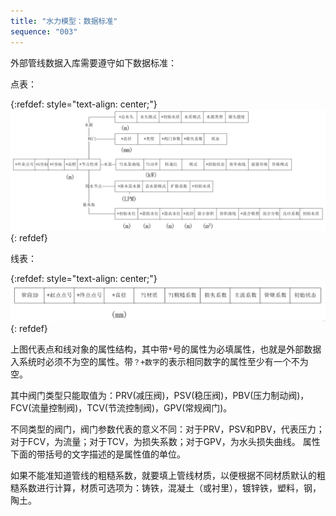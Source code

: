 ```yaml
---
title: "水力模型：数据标准"
sequence: "003"
---
```


外部管线数据入库需要遵守如下数据标准：

点表：

{:refdef: style="text-align: center;"}
![](/assets/image/hydraulic-model/data/hydraulic-data-standard-point.png)
{: refdef}

线表：

{:refdef: style="text-align: center;"}
![](/assets/image/hydraulic-model/data/hydraulic-data-standard-line.png)
{: refdef}

上图代表点和线对象的属性结构，其中带`*`号的属性为必填属性，也就是外部数据入系统时必须不为空的属性。带`？+数字`的表示相同数字的属性至少有一个不为空。

其中阀门类型只能取值为：PRV(减压阀)，PSV(稳压阀)，PBV(压力制动阀)，FCV(流量控制阀)，TCV(节流控制阀)，GPV(常规阀门)。

不同类型的阀门，阀门参数代表的意义不同：对于PRV，PSV和PBV，代表压力；对于FCV，为流量；对于TCV，为损失系数；对于GPV，为水头损失曲线。
属性下面的带括号的文字描述的是属性值的单位。

如果不能准知道管线的粗糙系数，就要填上管线材质，以便根据不同材质默认的粗糙系数进行计算，材质可选项为：铸铁，混凝土（或衬里），镀锌铁，塑料，钢，陶土。

